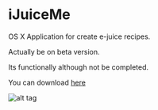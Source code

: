 iJuiceMe
========

OS X Application for create e-juice recipes.

Actually be on beta version.

Its functionally although not be completed.

You can download [here](https://raw.github.com/jvegaf/iJuiceMe/master/iJuiceMe_0.1.zip)

![alt tag](https://raw.github.com/jvegaf/iJuiceMe/master/screenshot.png)
